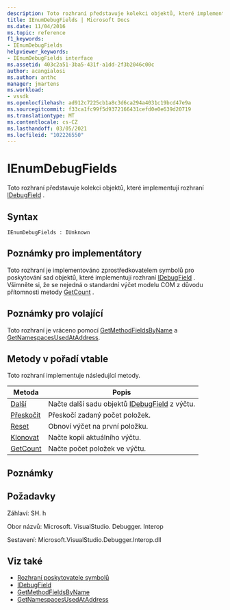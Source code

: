 ```yaml
---
description: Toto rozhraní představuje kolekci objektů, které implementují rozhraní IDebugField.
title: IEnumDebugFields | Microsoft Docs
ms.date: 11/04/2016
ms.topic: reference
f1_keywords:
- IEnumDebugFields
helpviewer_keywords:
- IEnumDebugFields interface
ms.assetid: 403c2a51-3ba5-431f-a1dd-2f3b2046c00c
author: acangialosi
ms.author: anthc
manager: jmartens
ms.workload:
- vssdk
ms.openlocfilehash: ad912c7225cb1a8c3d6ca294a4031c19bcd47e9a
ms.sourcegitcommit: f33ca1fc99f5d9372166431cefd0e0e639d20719
ms.translationtype: MT
ms.contentlocale: cs-CZ
ms.lasthandoff: 03/05/2021
ms.locfileid: "102226550"
---
```

# <a name="ienumdebugfields"></a>IEnumDebugFields
Toto rozhraní představuje kolekci objektů, které implementují rozhraní [IDebugField](../../../extensibility/debugger/reference/idebugfield.md) .

## <a name="syntax"></a>Syntax

```
IEnumDebugFields : IUnknown
```

## <a name="notes-for-implementers"></a>Poznámky pro implementátory
 Toto rozhraní je implementováno zprostředkovatelem symbolů pro poskytování sad objektů, které implementují rozhraní [IDebugField](../../../extensibility/debugger/reference/idebugfield.md) . Všimněte si, že se nejedná o standardní výčet modelu COM z důvodu přítomnosti metody [GetCount](../../../extensibility/debugger/reference/ienumdebugfields-getcount.md) .

## <a name="notes-for-callers"></a>Poznámky pro volající
 Toto rozhraní je vráceno pomocí [GetMethodFieldsByName](../../../extensibility/debugger/reference/idebugsymbolprovider-getmethodfieldsbyname.md) a [GetNamespacesUsedAtAddress](../../../extensibility/debugger/reference/idebugsymbolprovider-getnamespacesusedataddress.md).

## <a name="methods-in-vtable-order"></a>Metody v pořadí vtable
 Toto rozhraní implementuje následující metody.

|Metoda|Popis|
|------------|-----------------|
|[Další](../../../extensibility/debugger/reference/ienumdebugfields-next.md)|Načte další sadu objektů [IDebugField](../../../extensibility/debugger/reference/idebugfield.md) z výčtu.|
|[Přeskočit](../../../extensibility/debugger/reference/ienumdebugfields-skip.md)|Přeskočí zadaný počet položek.|
|[Reset](../../../extensibility/debugger/reference/ienumdebugfields-reset.md)|Obnoví výčet na první položku.|
|[Klonovat](../../../extensibility/debugger/reference/ienumdebugfields-clone.md)|Načte kopii aktuálního výčtu.|
|[GetCount](../../../extensibility/debugger/reference/ienumdebugfields-getcount.md)|Načte počet položek ve výčtu.|

## <a name="remarks"></a>Poznámky

## <a name="requirements"></a>Požadavky
 Záhlaví: SH. h

 Obor názvů: Microsoft. VisualStudio. Debugger. Interop

 Sestavení: Microsoft.VisualStudio.Debugger.Interop.dll

## <a name="see-also"></a>Viz také
- [Rozhraní poskytovatele symbolů](../../../extensibility/debugger/reference/symbol-provider-interfaces.md)
- [IDebugField](../../../extensibility/debugger/reference/idebugfield.md)
- [GetMethodFieldsByName](../../../extensibility/debugger/reference/idebugsymbolprovider-getmethodfieldsbyname.md)
- [GetNamespacesUsedAtAddress](../../../extensibility/debugger/reference/idebugsymbolprovider-getnamespacesusedataddress.md)
